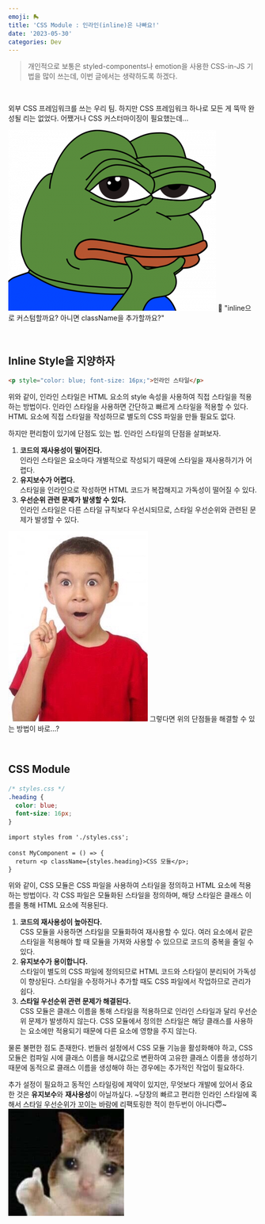 ```yaml
---
emoji: 🛼
title: 'CSS Module : 인라인(inline)은 나빠요!'
date: '2023-05-30'
categories: Dev
---
```


> 개인적으로 보통은 styled-components나 emotion을 사용한 CSS-in-JS 기법을 많이 쓰는데, 이번 글에서는 생략하도록 하겠다.

&nbsp;

외부 CSS 프레임워크를 쓰는 우리 팀. 하지만 CSS 프레임워크 하나로 모든 게 뚝딱 완성될 리는 없었다. 어쨌거나 CSS 커스터마이징이 필요했는데...

![](0.png)
🙋 "inline으로 커스텀할까요? 아니면 className을 추가할까요?"

&nbsp;

## Inline Style을 지양하자

```html
<p style="color: blue; font-size: 16px;">인라인 스타일</p>
```

위와 같이, 인라인 스타일은 HTML 요소의 style 속성을 사용하여 직접 스타일을 적용하는 방법이다. 인라인 스타일을 사용하면 간단하고 빠르게 스타일을 적용할 수 있다. HTML 요소에 직접 스타일을 작성하므로 별도의 CSS 파일을 만들 필요도 없다.

하지만 편리함이 있기에 단점도 있는 법. 인라인 스타일의 단점을 살펴보자.
1. **코드의 재사용성이 떨어진다.**  
   인라인 스타일은 요소마다 개별적으로 작성되기 때문에 스타일을 재사용하기가 어렵다.
2. **유지보수가 어렵다.**  
   스타일을 인라인으로 작성하면 HTML 코드가 복잡해지고 가독성이 떨어질 수 있다.
3. **우선순위 관련 문제가 발생할 수 있다.**  
   인라인 스타일은 다른 스타일 규칙보다 우선시되므로, 스타일 우선순위와 관련된 문제가 발생할 수 있다.

![](1.jpeg)
그렇다면 위의 단점들을 해결할 수 있는 방법이 바로...?

&nbsp;

## CSS Module

```css
/* styles.css */
.heading {
  color: blue;
  font-size: 16px;
}
```
```tsx
import styles from './styles.css';

const MyComponent = () => {
  return <p className={styles.heading}>CSS 모듈</p>;
}
```
위와 같이, CSS 모듈은 CSS 파일을 사용하여 스타일을 정의하고 HTML 요소에 적용하는 방법이다. 각 CSS 파일은 모듈화된 스타일을 정의하며, 해당 스타일은 클래스 이름을 통해 HTML 요소에 적용된다.

1. **코드의 재사용성이 높아진다.**  
   CSS 모듈을 사용하면 스타일을 모듈화하여 재사용할 수 있다. 여러 요소에서 같은 스타일을 적용해야 할 때 모듈을 가져와 사용할 수 있으므로 코드의 중복을 줄일 수 있다.
2. **유지보수가 용이합니다.**  
   스타일이 별도의 CSS 파일에 정의되므로 HTML 코드와 스타일이 분리되어 가독성이 향상된다. 스타일을 수정하거나 추가할 때도 CSS 파일에서 작업하므로 관리가 쉽다.
3. **스타일 우선순위 관련 문제가 해결된다.**  
   CSS 모듈은 클래스 이름을 통해 스타일을 적용하므로 인라인 스타일과 달리 우선순위 문제가 발생하지 않는다. CSS 모듈에서 정의한 스타일은 해당 클래스를 사용하는 요소에만 적용되기 때문에 다른 요소에 영향을 주지 않는다.

물론 불편한 점도 존재한다. 번들러 설정에서 CSS 모듈 기능을 활성화해야 하고, CSS 모듈은 컴파일 시에 클래스 이름을 해시값으로 변환하여 고유한 클래스 이름을 생성하기 때문에 동적으로 클래스 이름을 생성해야 하는 경우에는 추가적인 작업이 필요하다.

추가 설정이 필요하고 동적인 스타일링에 제약이 있지만, 무엇보다 개발에 있어서 중요한 것은 **유지보수**와 **재사용성**이 아닐까싶다. ~당장의 빠르고 편리한 인라인 스타일에 혹해서 스타일 우선순위가 꼬이는 바람에 리팩토링한 적이 한두번이 아니다😇~
![](2.jpeg)

```toc
```
